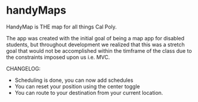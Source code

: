 # handyMaps

HandyMap is THE map for all things Cal Poly.

The app was created with the initial goal of being a map app for disabled students, but throughout development we realized that this was a stretch goal that would not be accomplished within the timframe of the class due to the constraints imposed upon us i.e. MVC.

CHANGELOG:
- Scheduling is done, you can now add schedules
- You can reset your position using the center toggle
- You can route to your destination from your current location.
